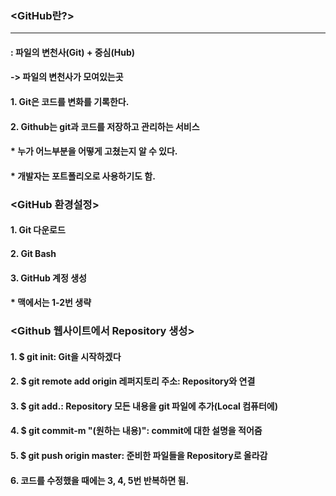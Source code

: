 ### <GitHub란?>
---------
#### : 파일의 변천사(Git) + 중심(Hub)
#### -> 파일의 변천사가 모여있는곳

#### 1. Git은 코드를 변화를 기록한다.
#### 2. Github는 git과 코드를 저장하고 관리하는 서비스

#### * 누가 어느부분을 어떻게 고쳤는지 알 수 있다.
#### * 개발자는 포트폴리오로 사용하기도 함.




### <GitHub 환경설정>
#### 1. Git 다운로드
#### 2. Git Bash
#### 3. GitHub 계정 생성
#### * 맥에서는 1-2번 생략




### <Github 웹사이트에서 Repository 생성>
#### 1. $ git init: Git을 시작하겠다
#### 2. $ git remote add origin 레퍼지토리 주소: Repository와 연결
#### 3. $ git add.: Repository 모든 내용을 git 파일에 추가(Local 컴퓨터에)
#### 4. $ git commit-m "(원하는 내용)": commit에 대한 설명을 적어줌
#### 5. $ git push origin master: 준비한 파일들을 Repository로 올라감
#### 6. 코드를 수정했을 때에는 3, 4, 5번 반복하면 됨.
